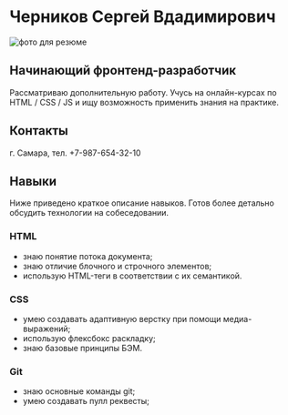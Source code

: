# Черников Сергей Вдадимирович
![фото для резюме](img/1.jpg)
## Начинающий фронтенд-разработчик
Рассматриваю дополнительную работу. Учусь на онлайн-курсах по HTML / CSS / JS и ищу возможность применить знания на практике. 

## Контакты
г. Самара,
 тел. +7-987-654-32-10

## Навыки
Ниже приведено краткое описание навыков. Готов более детально обсудить технологии на собеседовании.

### HTML
* знаю понятие потока документа;
* знаю отличие блочного и строчного элементов;
* использую HTML-теги в соответствии с их семантикой.
### CSS
* умею создавать адаптивную верстку при помощи медиа-выражений;
* использую флексбокс раскладку;
* знаю базовые принципы БЭМ.
### Git
* знаю основные команды git;
* умею создавать пулл реквесты;
